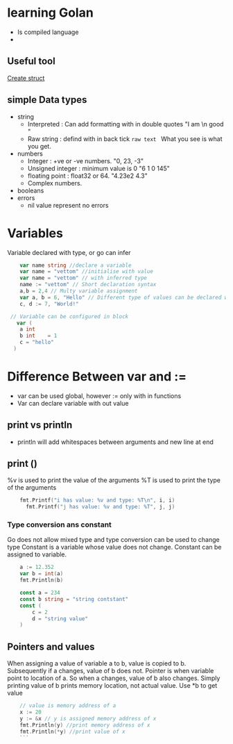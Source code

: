 # learning Golan
- Is compiled language
-

## Useful tool
[Create struct](https://transform.tools/json-to-go)

## simple Data types
- string
	- Interpreted : Can add formatting with in double quotes "I am \n good "
	- Raw string : defind with in back tick `raw text ` What you see is what you get.
- numbers
	- Integer : +ve or -ve numbers. "0, 23, -3"
	- Unsigned integer : minimum value is 0 "6 1 0 145"
	- floating point :  float32 or 64. "4.23e2 4.3"
	- Complex numbers. 
- booleans 
- errors
	- nil value represent no errors

# Variables
Variable declared with type, or go can infer
```go
	var name string //declare a variable
	var name = "vettom" //initialise with value
	var name = "vettom" // with inferred type
	name := "vettom" // Short declaration syntax
	a,b = 2,4 // Multy variable assignment
	var a, b = 6, "Hello" // Different type of values can be declared without type
  	c, d := 7, "World!"

 // Variable can be configured in block
   var (
    a int
    b int    = 1
    c = "hello"
  )
```
# Difference Between var and :=
- var can be used global, however := only with in functions
- Var can declare variable with out value

## print vs println
- println will add whitespaces between arguments and new line at end
## print ()
%v is used to print the value of the arguments
%T is used to print the type of the arguments
```go
	fmt.Printf("i has value: %v and type: %T\n", i, i)
	  fmt.Printf("j has value: %v and type: %T", j, j)
```

### Type conversion ans constant
Go does not allow mixed type and type conversion can be used to change type
Constant is a variable whose value does not change. Constant can be assigned to variable.
```go
	a := 12.352
	var b = int(a) 
	fmt.Println(b)

	const a = 234
	const b string = "string contstant"
	const (
		c = 2
		d = "string value"
	)
```

## Pointers and values
When assigning a value of variable a to  b, value is copied to b. Subsequently if a changes, value of b does not. 
Pointer is when variable point to location of a. So when a changes, value of b also changes. Simply printing value of b prints memory location, not actual value. Use *b to get value
```go
	// value is memory address of a
	x := 20
	y := &x // y is assigned memory address of x
	fmt.Println(y) //print memory address of x
	fmt.Println(*y) //print value of x
	```

